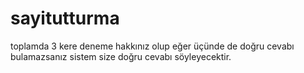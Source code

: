 # sayitutturma
toplamda 3 kere deneme hakkınız olup eğer üçünde de doğru cevabı
bulamazsanız sistem size doğru cevabı söyleyecektir.
